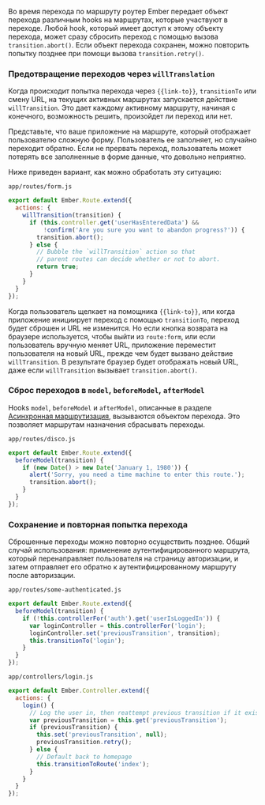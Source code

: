 Во время перехода по маршруту роутер Ember передает объект перехода различным hooks на маршрутах, которые участвуют в переходе. Любой hook, который имеет доступ к этому объекту перехода, может сразу сбросить переход с помощью вызова `transition.abort()`. Если объект перехода сохранен, можно повторить попытку позднее при помощи вызова `transition.retry()`.

### Предотвращение переходов через `willTranslation`

Когда происходит попытка перехода через `{{link-to}}`, `transitionTo` или смену URL, на текущих активных маршрутах запускается действие `willTransition`. Это дает каждому активному маршруту, начиная с конечного, возможность решить, произойдет ли переход или нет.

Представьте, что ваше приложение на маршруте, который отображает пользователю сложную форму. Пользователь ее заполняет, но случайно переходит обратно. Если не прервать переход, пользователь может потерять все заполненные в форме данные, что довольно неприятно.

Ниже приведен вариант, как можно обработать эту ситуацию:

`app/routes/form.js`
```js
export default Ember.Route.extend({
  actions: {
    willTransition(transition) {
      if (this.controller.get('userHasEnteredData') &&
          !confirm('Are you sure you want to abandon progress?')) {
        transition.abort();
      } else {
        // Bubble the `willTransition` action so that
        // parent routes can decide whether or not to abort.
        return true;
      }
    }
  }
});
```

Когда пользователь щелкает на помощника `{{link-to}}`, или когда приложение инициирует переход с помощью `transitionTo`, переход будет сброшен и URL не изменится. Но если кнопка возврата на браузере используется, чтобы выйти из `route:form`, или если пользователь вручную меняет URL, приложение переместит пользователя на новый URL, прежде чем будет вызвано действие `willTransition`. В результате браузер будет отображать новый URL, даже если `willTransition` вызывает `transition.abort()`.

### Сброс переходов в `model`, `beforeModel`, `afterModel`

Hooks `model`, `beforeModel` и `afterModel`, описанные в разделе [Асинхронная маршрутизация](http://emjs.ru/v2/routing/asynchronous-routing/), вызываются объектом перехода. Это позволяет маршрутам назначения сбрасывать переходы.

`app/routes/disco.js`
```js
export default Ember.Route.extend({
  beforeModel(transition) {
    if (new Date() > new Date('January 1, 1980')) {
      alert('Sorry, you need a time machine to enter this route.');
      transition.abort();
    }
  }
});
```

### Сохранение и повторная попытка перехода

Сброшенные переходы можно повторно осуществить позднее. Общий случай использования: применение аутентифицированного маршрута, который перенаправляет пользователя на страницу авторизации, и затем отправляет его обратно к аутентифицированному маршруту после авторизации.

`app/routes/some-authenticated.js`
```js
export default Ember.Route.extend({
  beforeModel(transition) {
    if (!this.controllerFor('auth').get('userIsLoggedIn')) {
      var loginController = this.controllerFor('login');
      loginController.set('previousTransition', transition);
      this.transitionTo('login');
    }
  }
});
```

`app/controllers/login.js`
```js
export default Ember.Controller.extend({
  actions: {
    login() {
      // Log the user in, then reattempt previous transition if it exists.
      var previousTransition = this.get('previousTransition');
      if (previousTransition) {
        this.set('previousTransition', null);
        previousTransition.retry();
      } else {
        // Default back to homepage
        this.transitionToRoute('index');
      }
    }
  }
});
```